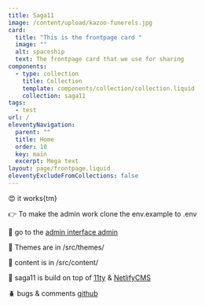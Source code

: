 ```yaml
---
title: Saga11
image: /content/upload/kazoo-funerels.jpg
card:
  title: "This is the frontpage card "
  image: ""
  alt: spaceship
  text: The frontpage card that we use for sharing
components:
  - type: collection
    title: Collection
    template: components/collection/collection.liquid
    collection: saga11
tags:
  - test
url: /
eleventyNavigation:
  parent: ""
  title: Home
  order: 10
  key: main
  excerpt: Mega text
layout: page/frontpage.liquid
eleventyExcludeFromCollections: false
---
```


😍 it works{tm}

👉 To make the admin work clone the env.example to .env

🤖 go to the [admin interface admin](/admin)

💅 Themes are in /src/themes/

📜 content is in /src/content/

🎈 saga11 is build on top of [11ty](https://11ty.dev) & [NetlifyCMS](https://netlifycms.com)

🪲 bugs & comments [github](https://github.com/mortendk/saga11)
